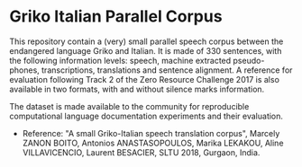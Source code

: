 # Griko Italian Parallel Corpus

This repository contain a (very) small parallel speech corpus between the endangered language Griko and Italian. It is made of 330 sentences, with the following information levels: speech,  machine  extracted  pseudo-phones,  transcriptions,  translations and sentence alignment. A reference for evaluation following Track 2 of the Zero Resource Challenge 2017 is also available in two formats, with and without silence marks information.

The dataset is made available to the community for reproducible computational language documentation experiments and their evaluation. 


* Reference: "A small Griko-Italian speech translation corpus", Marcely ZANON BOITO, Antonios ANASTASOPOULOS, Marika LEKAKOU, Aline VILLAVICENCIO, Laurent BESACIER, SLTU 2018, Gurgaon, India.
